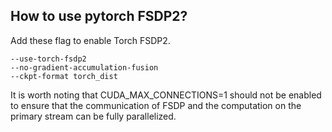 ## How to use pytorch FSDP2?

Add these flag to enable Torch FSDP2.

```
--use-torch-fsdp2
--no-gradient-accumulation-fusion
--ckpt-format torch_dist
```

It is worth noting that CUDA_MAX_CONNECTIONS=1 should not be enabled to ensure that the communication of FSDP and the computation on the primary stream can be fully parallelized.
